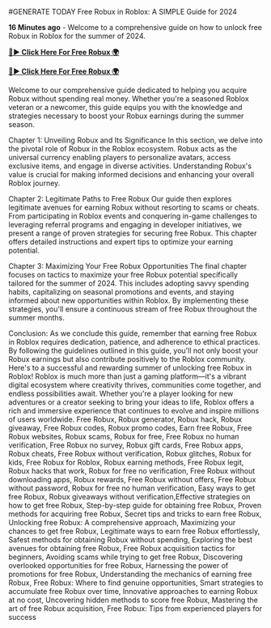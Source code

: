 #GENERATE TODAY Free Robux in Roblox: A SIMPLE Guide for 2024

**16 Minutes ago** - Welcome to a comprehensive guide on how to unlock free Robux in Roblox for the summer of 2024. 

[**🔴► Click Here For Free Robux 🌍**](https://jimaddadel.github.io/roblox)

[**🔴► Click Here For Free Robux 🌍**](https://jimaddadel.github.io/roblox)
 
Welcome to our comprehensive guide dedicated to helping you acquire Robux without spending real money. Whether you're a seasoned Roblox veteran or a newcomer, this guide equips you with the knowledge and strategies necessary to boost your Robux earnings during the summer season.

Chapter 1: Unveiling Robux and Its Significance
In this section, we delve into the pivotal role of Robux in the Roblox ecosystem. Robux acts as the universal currency enabling players to personalize avatars, access exclusive items, and engage in diverse activities. Understanding Robux's value is crucial for making informed decisions and enhancing your overall Roblox journey.

Chapter 2: Legitimate Paths to Free Robux
Our guide then explores legitimate avenues for earning Robux without resorting to scams or cheats. From participating in Roblox events and conquering in-game challenges to leveraging referral programs and engaging in developer initiatives, we present a range of proven strategies for securing free Robux. This chapter offers detailed instructions and expert tips to optimize your earning potential.

Chapter 3: Maximizing Your Free Robux Opportunities
The final chapter focuses on tactics to maximize your free Robux potential specifically tailored for the summer of 2024. This includes adopting savvy spending habits, capitalizing on seasonal promotions and events, and staying informed about new opportunities within Roblox. By implementing these strategies, you'll ensure a continuous stream of free Robux throughout the summer months.

Conclusion:
As we conclude this guide, remember that earning free Robux in Roblox requires dedication, patience, and adherence to ethical practices. By following the guidelines outlined in this guide, you'll not only boost your Robux earnings but also contribute positively to the Roblox community. Here's to a successful and rewarding summer of unlocking free Robux in Roblox!
Roblox is much more than just a gaming platform—it's a vibrant digital ecosystem where creativity thrives, communities come together, and endless possibilities await. Whether you're a player looking for new adventures or a creator seeking to bring your ideas to life, Roblox offers a rich and immersive experience that continues to evolve and inspire millions of users worldwide.
Free Robux, Robux generator, Robux hack, Robux giveaway, Free Robux codes, Robux promo codes, Earn free Robux, Free Robux websites, Robux scams, Robux for free, Free Robux no human verification, Free Robux no survey, Robux gift cards, Free Robux apps, Robux cheats, Free Robux without verification, Robux glitches, Robux for kids, Free Robux for Roblox, Robux earning methods, Free Robux legit, Robux hacks that work, Robux for free no verification, Free Robux without downloading apps, Robux rewards, Free Robux without offers, Free Robux without password, Robux for free no human verification, Easy ways to get free Robux, Robux giveaways without verification,Effective strategies on how to get free Robux, Step-by-step guide for obtaining free Robux, Proven methods for acquiring free Robux, Secret tips and tricks to earn free Robux, Unlocking free Robux: A comprehensive approach, Maximizing your chances to get free Robux, Legitimate ways to earn free Robux effortlessly, Safest methods for obtaining Robux without spending, Exploring the best avenues for obtaining free Robux, Free Robux acquisition tactics for beginners, Avoiding scams while trying to get free Robux, Discovering overlooked opportunities for free Robux, Harnessing the power of promotions for free Robux, Understanding the mechanics of earning free Robux, Free Robux: Where to find genuine opportunities, Smart strategies to accumulate free Robux over time, Innovative approaches to earning Robux at no cost, Uncovering hidden methods to score free Robux, Mastering the art of free Robux acquisition, Free Robux: Tips from experienced players for success
